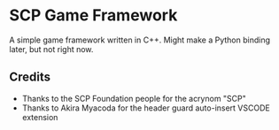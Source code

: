 # SCP Game Framework

A simple game framework written in C++. Might make a Python binding later, but not right now.

## Credits

- Thanks to the SCP Foundation people for the acrynom "SCP"
- Thanks to Akira Myacoda for the header guard auto-insert VSCODE extension
